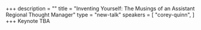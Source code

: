 +++
description = ""
title = "Inventing Yourself: The Musings of an Assistant Regional Thought Manager"
type = "new-talk"
speakers = [
        "corey-quinn",
]
+++
Keynote TBA